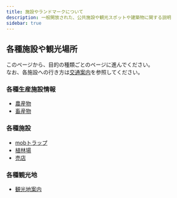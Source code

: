 ```yaml
---
title: 施設やランドマークについて
description: 一般開放された、公共施設や観光スポットや建築物に関する説明
sidebar: true
---
```


## 各種施設や観光場所
このページから、目的の種類ごとのページに進んでください。  
なお、各施設への行き方は[交通案内](/transports/about-transports)を参照してください。

### 各種生産施設情報
- [農産物](farm)
- [畜産物](ranch)

### 各種施設
- [mobトラップ](mobtrap)
- [植林場](wood)
- [売店](shop)

### 各種観光地
- [観光地案内](tourism)
